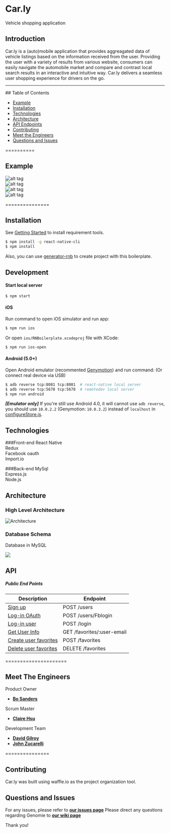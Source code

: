 # Car.ly
Vehicle shopping application

## Introduction 

Car.ly is a (auto)mobile application that provides aggreagated data of vehicle listings based on the information received from the user. Providing the user with a variety of results from various website, consumers can easily navigate the automobile market and compare and contrast local search results in an interactive and intuitive way. Car.ly delivers a seamless user shopping experience for drivers on the go. 

<hr>
## Table of Contents

  - [Example](#example)
  - [Installation](#installation)
  - [Technologies](#technologies)
  - [Architecture](#architecture)
  - [API Endpoints](#api)
  - [Contributing](#contributing)
  - [Meet the Engineers](#meet-the-engineers)
  - [Questions and Issues](#questions-and-issues)

==========
## Example
![alt tag](http://i63.tinypic.com/2111gsh.jpg)  
![alt tag](http://i63.tinypic.com/23ra6j7.jpg)  
![alt tag](http://i67.tinypic.com/15xr4tw.jpg)  
![alt tag](http://i65.tinypic.com/33z5h75.jpg)  
  
  

===============

## Installation

See [Getting Started](https://facebook.github.io/react-native/docs/getting-started.html) to install requirement tools.

```bash
$ npm install -g react-native-cli
$ npm install
```

Also, you can use [generator-rnb](https://github.com/jhen0409/generator-rnb) to create project with this boilerplate.

## Development

#### Start local server

```bash
$ npm start
```

#### iOS

Run command to open iOS simulator and run app:

```bash
$ npm run ios
```

Or open `ios/RNBoilerplate.xcodeproj` file with XCode:

```bash
$ npm run ios-open
```

#### Android (5.0+)

Open Android emulator (recommented [Genymotion](https://www.genymotion.com)) and run command: (Or connect real device via USB)

```bash
$ adb reverse tcp:8081 tcp:8081  # react-native local server
$ adb reverse tcp:5678 tcp:5678  # remotedev local server
$ npm run android
```

__*[Emulator only]*__ If you're still use Android 4.0, it will cannot use `adb reverse`, you should use `10.0.2.2` (Genymotion: `10.0.3.2`) instead of `localhost` in [configureStore.js](src/configureStore.js#L15).

## Technologies

###Front-end
React Native  
Redux  
Facebook oauth    
Import.io  

###Back-end
MySql   
Express.js  
Node.js  

## Architecture
### High Level Architecture
![Architecture](http://i65.tinypic.com/20123p2.jpg)
### Database Schema
Database in MySQL

![](http://i63.tinypic.com/jhrl20.jpg)

## API
##### Public End Points
|Description|Endpoint|
|---|---|
|[Sign up](#post)|POST /users|
|[Log-in OAuth](#post)|POST /users/Fblogin|
|[Log-in user](#post)|POST /login|
|[Get User Info](#get-userbasicinfo)|GET /favorites/:user-email|
|[Create user favorites](#post)|POST /favorites|
|[Delete user favorites](#post)|DELETE /favorites|

=====================
## Meet The Engineers
Product Owner 
- [**Bo Sanders**](https://github.com/biletnikoff)

Scrum Master 
- [**Claire Hsu**](https://github.com/cehsu)

Development Team 
- [**David Gilroy**](https://github.com/dgilroy77)
- [**John Zucarelli**](https://github.com/jzucca)

===============
## Contributing
Car.ly was built using waffle.io as the project organization tool.

## Questions and Issues
For any issues, please refer to [**our issues page**](https://github.com/InconspicuousPaprika/Car.ly/issues)
Please direct any questions regarding Genomie to [**our wiki page**](https://github.com/InconspicuousPaprika/Car.ly/wiki)

Thank you!
